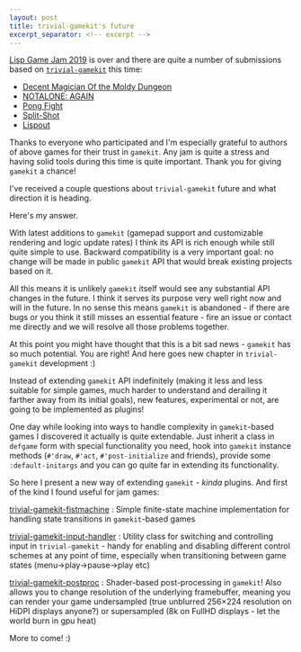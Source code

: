 ```yaml
---
layout: post
title: trivial-gamekit's future
excerpt_separator: <!-- excerpt -->
---
```


[Lisp Game Jam 2019](https://itch.io/jam/lisp-game-jam-2019) is over and there
are quite a number of submissions based on
[`trivial-gamekit`](https://github.com/borodust/trivial-gamekit) this time:
* [Decent Magician Of the Moldy Dungeon](https://itch.io/jam/lisp-game-jam-2019/rate/415397)
* [NOTALONE: AGAIN](https://itch.io/jam/lisp-game-jam-2019/rate/415347)
* [Pong Fight](https://itch.io/jam/lisp-game-jam-2019/rate/413733)
* [Split-Shot](https://itch.io/jam/lisp-game-jam-2019/rate/413829)
* [Lispout](https://itch.io/jam/lisp-game-jam-2019/rate/410429)

Thanks to everyone who participated and I'm especially grateful to authors of
above games for their trust in `gamekit`. Any jam is quite a stress and having
solid tools during this time is quite important. Thank you for giving `gamekit`
a chance!

I've received a couple questions about `trivial-gamekit` future and what
direction it is heading.

Here's my answer.

<!-- excerpt -->

With latest additions to `gamekit` (gamepad support and customizable rendering
and logic update rates) I think its API is rich enough while still quite simple
to use. Backward compatibility is a very important goal: no change will be made
in public `gamekit` API that would break existing projects based on it.

All this means it is unlikely `gamekit` itself would see any substantial API
changes in the future. I think it serves its purpose very well right now and
will in the future. In no sense this means `gamekit` is abandoned - if there are
bugs or you think it still misses an essential feature - fire an issue or
contact me directly and we will resolve all those problems together.

At this point you might have thought that this is a bit sad news - `gamekit` has
so much potential. You are right! And here goes new chapter in `trivial-gamekit`
development :)

Instead of extending `gamekit` API indefinitely (making it less and less
suitable for simple games, much harder to understand and derailing it farther
away from its initial goals), new features, experimental or not, are going to be
implemented as plugins!

One day while looking into ways to handle complexity in `gamekit`-based games I
discovered it actually is quite extendable. Just inherit a class in `defgame`
form with special functionality you need, hook into `gamekit` instance methods
(`#'draw`, `#'act`, `#'post-initialize` and friends), provide some
`:default-initargs` and you can go quite far in extending its functionality.

So here I present a new way of extending `gamekit` - _kinda_ plugins. And first
of the kind I found useful for jam games:

[trivial-gamekit-fistmachine](https://github.com/borodust/trivial-gamekit-fistmachine)
: Simple finite-state machine implementation for handling state transitions in
  `gamekit`-based games

[trivial-gamekit-input-handler](https://github.com/borodust/trivial-gamekit-input-handler)
: Utility class for switching and controlling input in `trivial-gamekit` - handy
  for enabling and disabling different control schemes at any point of time,
  especially when transitioning between game states (menu->play->pause->play etc)

[trivial-gamekit-postproc](https://github.com/borodust/trivial-gamekit-postproc)
: Shader-based post-processing in `gamekit`! Also allows you to change
  resolution of the underlying framebuffer, meaning you can render your game
  undersampled (true unblurred 256×224 resolution on HiDPI displays anyone?) or
  supersampled (8k on FullHD displays - let the world burn in gpu heat)

More to come! :)
